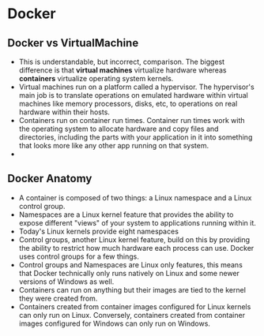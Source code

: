 # Docker

## Docker vs VirtualMachine
 - This is understandable, but incorrect, comparison. The biggest difference is that **virtual machines** virtualize hardware whereas **containers** virtualize operating system kernels.
 - Virtual machines run on a platform called a hypervisor. The hypervisor's main job is to translate operations on emulated hardware within virtual machines like memory processors, disks, etc, to operations on real hardware within their hosts.
 - Containers run on container run times. Container run times work with the operating system to allocate hardware and copy files and directories, including the parts with your application in it into something that looks more like any other app running on that system.
 -
## Docker Anatomy 
- A container is composed of two things: a Linux namespace and a Linux control group.
- Namespaces are a Linux kernel feature that provides the ability to expose different "views" of your system to applications running within it.
- Today's Linux kernels provide eight namespaces
- Control groups, another Linux kernel feature, build on this by providing the ability to restrict how much hardware each process can use. Docker uses control groups for a few things.
- Control groups and Namespaces are Linux only features, this means that Docker technically only runs natively on Linux and some newer versions of Windows as well.
- Containers can run on anything but their images are tied to the kernel they were created from.
- Containers created from container images configured for Linux kernels can only run on Linux. Conversely, containers created from container images configured for Windows can only run on Windows. 
